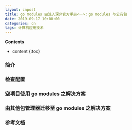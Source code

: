 ```yaml
---
layout: cnpost
title: go modules 由浅入深非官方手册<一>：go modules 与公有包
date: 2019-09-17 10:00:00
categories: cn
tags: 计算机应用技术
--- 
```


__Contents__

* content
{:toc}

### 简介


### 检查配置


### 空项目使用 go modules 之解决方案



### 由其他包管理器迁移至 go modules 之解决方案



### 参考文档